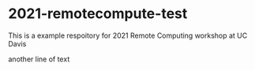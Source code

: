 # 2021-remotecompute-test

This is a example respoitory for 2021 Remote Computing workshop at UC Davis

another line of text
